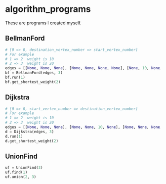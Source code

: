 # algorithm_programs
These are programs I created myself.

## BellmanFord

```python
# [0 => 0, destination_vertex_number => start_vertex_number]
# For example
# 1 => 2  weight is 10
# 2 => 3  weight is 20
edges = [[None, None, None], [None, None, None, None], [None, 10, None, None], [None, None, 20, None]]
bf = BellmanFord(edges, 3)
bf.run(1)
bf.get_shortest_weight(2)
```

## Dijkstra

```python
# [0 => 0, start_vertex_number => destination_vertex_number]
# For example
# 1 => 2  weight is 10
# 2 => 3  weight is 20
edges = [[None, None, None], [None, None, 10, None], [None, None, None, 20], [None, None, None, None]]
d = Dijkstra(edges, 3)
d.run(1)
d.get_shortest_weight(2)
```

## UnionFind

```python
uf = UnionFind(3)
uf.find(1)
uf.union(2, 3)
```
